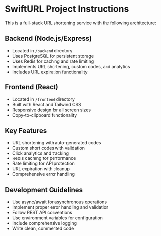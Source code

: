 <!-- Use this file to provide workspace-specific custom instructions to Copilot. For more details, visit https://code.visualstudio.com/docs/copilot/copilot-customization#_use-a-githubcopilotinstructionsmd-file -->

# SwiftURL Project Instructions

This is a full-stack URL shortening service with the following architecture:

## Backend (Node.js/Express)
- Located in `/backend` directory
- Uses PostgreSQL for persistent storage
- Uses Redis for caching and rate limiting
- Implements URL shortening, custom codes, and analytics
- Includes URL expiration functionality

## Frontend (React)
- Located in `/frontend` directory
- Built with React and Tailwind CSS
- Responsive design for all screen sizes
- Copy-to-clipboard functionality

## Key Features
- URL shortening with auto-generated codes
- Custom short codes with validation
- Click analytics and tracking
- Redis caching for performance
- Rate limiting for API protection
- URL expiration with cleanup
- Comprehensive error handling

## Development Guidelines
- Use async/await for asynchronous operations
- Implement proper error handling and validation
- Follow REST API conventions
- Use environment variables for configuration
- Include comprehensive logging
- Write clean, commented code
